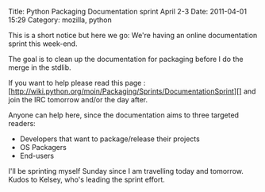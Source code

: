 Title: Python Packaging Documentation sprint April 2-3 
Date: 2011-04-01 15:29
Category: mozilla, python

This is a short notice but here we go: We're having an online
documentation sprint this week-end.   
  
The goal is to clean up the documentation for packaging before I do the
merge in the stdlib.   
  
If you want to help please read this page :
[http://wiki.python.org/moin/Packaging/Sprints/DocumentationSprint][]
and join the IRC tomorrow and/or the day after.   
  
Anyone can help here, since the documentation aims to three targeted
readers:   
-   Developers that want to package/release their projects
-   OS Packagers
-   End-users

  
I'll be sprinting myself Sunday since I am travelling today and
tomorrow. Kudos to Kelsey, who's leading the sprint effort.

  [http://wiki.python.org/moin/Packaging/Sprints/DocumentationSprint]: http://wiki.python.org/moin/Packaging/Sprints/DocumentationSprint
